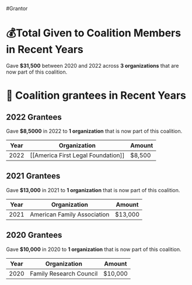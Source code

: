 #Grantor 

# 💰Total Given to Coalition Members in Recent Years

Gave **$31,500** between 2020 and 2022 across **3 organizations** that are now part of this coalition.
# 💸 Coalition grantees in Recent Years

## 2022 Grantees

Gave **$8,5000** in 2022 to **1 organization** that is now part of this coalition.

| Year | Organization                       | Amount |
| ---- | ---------------------------------- | ------ |
| 2022 | [[America First Legal Foundation]] | $8,500 |
## 2021 Grantees

Gave **$13,000** in 2021 to **1 organization** that is now part of this coalition.

| Year | Organization                | Amount  |
| ---- | --------------------------- | ------- |
| 2021 | American Family Association | $13,000 |

## 2020 Grantees

Gave **$10,000** in 2020 to **1 organization** that is now part of this coalition.

| Year | Organization            | Amount  |
| ---- | ----------------------- | ------- |
| 2020 | Family Research Council | $10,000 |

